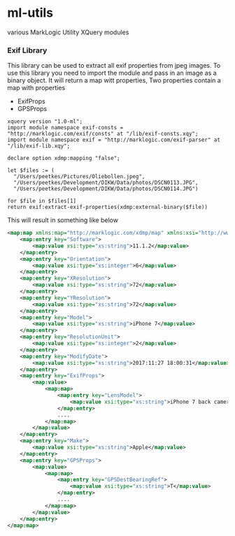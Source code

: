 # ml-utils

various MarkLogic Utility XQuery modules

### Exif Library

This library can be used to extract all exif properties from jpeg images.
To use this library you need to import the module and pass in an image as a binary object.
It will return a map witt properties, Two properties contain a map with properties

* ExifProps
* GPSProps

```xquery
xquery version "1.0-ml";
import module namespace exif-consts = "http://marklogic.com/exif/consts" at "/lib/exif-consts.xqy";
import module namespace exif = "http://marklogic.com/exif-parser" at "/lib/exif-lib.xqy";

declare option xdmp:mapping "false";

let $files := (
  "/Users/peetkes/Pictures/Oliebollen.jpeg",
  "/Users/peetkes/Development/DIKW/Data/photos/DSCN0113.JPG",
  "/Users/peetkes/Development/DIKW/Data/photos/DSCN0114.JPG")
 
for $file in $files[1]
return exif:extract-exif-properties(xdmp:external-binary($file))
```
This will result in something like below

```xml
<map:map xmlns:map="http://marklogic.com/xdmp/map" xmlns:xsi="http://www.w3.org/2001/XMLSchema-instance" xmlns:xs="http://www.w3.org/2001/XMLSchema">
	<map:entry key="Software">
		<map:value xsi:type="xs:string">11.1.2</map:value>
	</map:entry>
	<map:entry key="Orientation">
		<map:value xsi:type="xs:integer">6</map:value>
	</map:entry>
	<map:entry key="XResolution">
		<map:value xsi:type="xs:string">72</map:value>
	</map:entry>
	<map:entry key="YResolution">
		<map:value xsi:type="xs:string">72</map:value>
	</map:entry>
	<map:entry key="Model">
		<map:value xsi:type="xs:string">iPhone 7</map:value>
	</map:entry>
	<map:entry key="ResolutionUnit">
		<map:value xsi:type="xs:integer">2</map:value>
	</map:entry>
	<map:entry key="ModifyDate">
		<map:value xsi:type="xs:string">2017:11:27 18:00:31</map:value>
	</map:entry>
	<map:entry key="ExifProps">
		<map:value>
			<map:map>
				<map:entry key="LensModel">
					<map:value xsi:type="xs:string">iPhone 7 back camera 3.99mm f/1.8</map:value>
				</map:entry>
				....
			</map:map>
		</map:value>
	</map:entry>
	<map:entry key="Make">
		<map:value xsi:type="xs:string">Apple</map:value>
	</map:entry>
	<map:entry key="GPSProps">
		<map:value>
			<map:map>
				<map:entry key="GPSDestBearingRef">
					<map:value xsi:type="xs:string">T</map:value>
				</map:entry>
				....
			</map:map>
		</map:value>
	</map:entry>
</map:map>
```